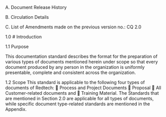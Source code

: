 A.	Document Release History

B.	Circulation Details

C.	List of Amendments made on the previous version no.:  CQ 2.0

1.0	# Introduction

1.1	Purpose

This documentation standard describes the format for the preparation of various types of documents mentioned herein under scope so that every document produced by any person in the organization is uniformly presentable, complete and consistent across the organization. 

1.2	Scope
This standard is applicable to the following four types of documents of Redtech:
	Process and Project Documents
	Proposal
	All Customer-related documents and
	Training Material.
The Standards that are mentioned in Section 2.0 are applicable for all types of documents, while specific document type-related standards are mentioned in the Appendix.

